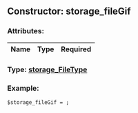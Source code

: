 ## Constructor: storage\_fileGif  

### Attributes:

| Name     |    Type       | Required |
|----------|:-------------:|---------:|


### Type: [storage\_FileType](../types/storage\_FileType.md)

### Example:


```
$storage_fileGif = ;
```